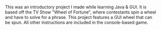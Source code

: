 This was an introductory project I made while learning Java & GUI. It is based off the TV Show "Wheel of Fortune", where contestants spin a wheel and have to solve for a phrase. This project features a GUI wheel that can be spun. All other instructions are included in the console-based game.
